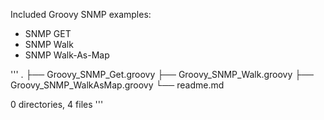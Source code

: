 Included Groovy SNMP examples:
- SNMP GET
- SNMP Walk
- SNMP Walk-As-Map


'''
.
├── Groovy_SNMP_Get.groovy
├── Groovy_SNMP_Walk.groovy
├── Groovy_SNMP_WalkAsMap.groovy
└── readme.md

0 directories, 4 files
'''